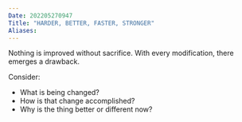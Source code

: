 ```yaml
---
Date: 202205270947
Title: "HARDER, BETTER, FASTER, STRONGER"
Aliases:
---
```

Nothing is improved without sacrifice. With every modification, there emerges a drawback.

Consider:
- What is being changed?
- How is that change accomplished?
- Why is the thing better or different now?